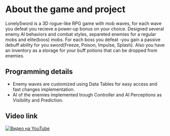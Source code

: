 # About the game and project
LonelySword is a 3D rogue-like RPG game with mob waves, for each wave you defeat you recieve a power-up bonus on your choice. Designed several enemy AI behaviors and combat styles, separeted enemies for a regular mobs and elite(boos) mobs. For each boss you defeat -you gain a passive debuff ability for you sword(Freeze, Poison, Impulse, Splash). Also you have an inventory as a storage for your buff potions that can be dropped from enemies.
## Programming details
* Enemy waves are customized using Data Tables for easy access and fast changes implementation. 
* AI of the enemies implemented trough Controller and AI Perceptions as Visibility and Prediction.
## Video link
[![Видео на YouTube](https://img.youtube.com/vi/lD8hRk1YPq4&t/0.jpg)](https://www.youtube.com/watch?v=lD8hRk1YPq4&t)
 
